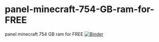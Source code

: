 # panel-minecraft-754-GB-ram-for-FREE
panel minecraft 754 GB ram for FREE
[![Binder](https://mybinder.org/badge_logo.svg)](https://mybinder.org/v2/gh/Liontv123/panel-minecraft-754-GB-ram-for-FREE.git/main)
